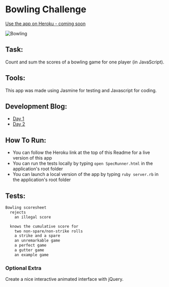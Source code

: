Bowling Challenge
=================

[Use the app on Heroku - coming soon]()

![Bowling]()

Task:
-----
Count and sum the scores of a bowling game for one player (in JavaScript).

Tools:
------
This app was made using Jasmine for testing and Javascript for coding.

Development Blog:
-----------------
- [Day 1]()
- [Day 2]()

How To Run:
-----------
- You can follow the Heroku link at the top of this Readme for a live version of this app
- You can run the tests locally by typing `open SpecRunner.html` in the application's root folder
- You can launch a local version of the app by typing `ruby server.rb` in the application's root folder

Tests:
------
```sh
Bowling scoresheet
  rejects
    an illegal score

  knows the cumulative score for
    two non-spare/non-strike rolls
    a strike and a spare
    an unremarkable game
    a perfect game
    a gutter game
    an example game
```

### Optional Extra

Create a nice interactive animated interface with jQuery.
